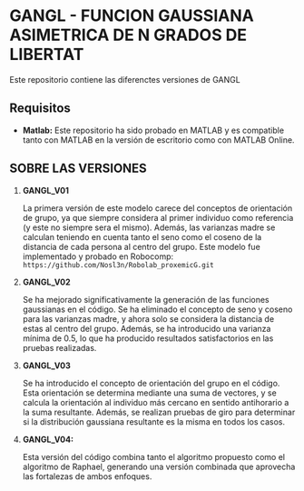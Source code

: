 # GANGL - FUNCION GAUSSIANA ASIMETRICA DE N GRADOS DE LIBERTAT

Este repositorio contiene las diferenctes versiones de GANGL

## Requisitos

- **Matlab:** Este repositorio ha sido probado en MATLAB y es compatible tanto con MATLAB en la versión de escritorio como con MATLAB Online.


## SOBRE LAS VERSIONES 

1. **GANGL_V01**
  
   La primera versión de este modelo carece del conceptos de orientación de grupo, ya que siempre considera al primer individuo como referencia (y este no siempre sera el mismo). Además, las varianzas madre se calculan teniendo en cuenta tanto el seno como el coseno de la distancia de cada persona al centro del grupo.
   Este modelo fue implementado y probado en Robocomp: `https://github.com/Nosl3n/Robolab_proxemicG.git` 

   
2. **GANGL_V02**

   Se ha mejorado significativamente la generación de las funciones gaussianas en el código. Se ha eliminado el concepto de seno y coseno para las varianzas madre, y ahora solo se considera la distancia de estas al centro del grupo. Además, se ha introducido una varianza mínima de 0.5, lo que ha producido resultados satisfactorios en las pruebas realizadas.
    
3. **GANGL_V03**

   Se ha introducido el concepto de orientación del grupo en el código. Esta orientación se determina mediante una suma de vectores, y se calcula la orientación al individuo más cercano en sentido antihorario a la suma resultante. Además, se realizan pruebas de giro para determinar si la distribución gaussiana resultante es la misma en todos los casos.
    
4. **GANGL_V04:**

   Esta versión del código combina tanto el algoritmo propuesto como el algoritmo de Raphael, generando una versión combinada que aprovecha las fortalezas de ambos enfoques.
    